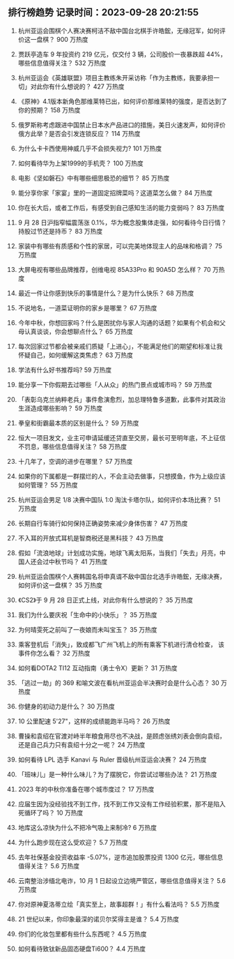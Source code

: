 
## 排行榜趋势 记录时间：2023-09-28 20:21:55
  
  1. 杭州亚运会围棋个人赛决赛柯洁不敌中国台北棋手许皓鋐，无缘冠军，如何评价这一盘棋？ 900 万热度
    
  2. 贾跃亭造车 9 年投资约 219 亿元，仅交付 3 辆，公司股价一夜暴跌超 44%，哪些信息值得关注？ 532 万热度
    
  3. 杭州亚运会《英雄联盟》项目主教练朱开采访称「作为主教练，我要承担一切」对此你有什么想说的？ 427 万热度
    
  4. 《原神》4.1版本新角色那维莱特已出，如何评价那维莱特的强度，是否达到了你的预期？ 158 万热度
    
  5. 俄罗斯称考虑跟进中国禁止日本水产品进口的措施，美日火速发声，如何评价俄方此举？是否会引发连锁反应？ 114 万热度
    
  6. 为什么卡卡西使用神威几乎不会损失视力? 101 万热度
    
  7. 如何看待华为上架1999的手机壳？ 100 万热度
    
  8. 电影《坚如磐石》中有哪些细思极恐的细节？ 85 万热度
    
  9. 能分享你家「家宴」里的一道固定招牌菜吗？这道菜怎么做？ 84 万热度
    
  10. 你在长大后，或者工作后，有感受到自己感知生活的能力变弱吗？ 83 万热度
    
  11. 9 月 28 日沪指窄幅震荡涨 0.1%，华为概念股集体走强，如何看待今日行情？持股过节还是持币？ 83 万热度
    
  12. 家装中有哪些有质感和个性的家居，可以完美地体现主人的品味和格调？ 75 万热度
    
  13. 大屏电视有哪些品牌推荐，创维电视 85A33Pro 和 90A5D 怎么样？ 70 万热度
    
  14. 最近一件让你感到快乐的事情是什么？是为什么快乐？ 68 万热度
    
  15. 不说地名，一道菜证明你的家乡是哪里？ 67 万热度
    
  16. 今年中秋，你想回家吗？什么是困扰你与家人沟通的话题？如果有个机会和父母认真谈谈，你会想聊点什么？ 65 万热度
    
  17. 每次回家过节都会被亲戚们质疑「上进心」，不能满足他们的期望和标准让我怀疑自己，如何缓解这类焦虑？ 63 万热度
    
  18. 学法有什么好书推荐吗? 59 万热度
    
  19. 能分享一下你假期去过哪些「人从众」的热门景点或城市吗？ 59 万热度
    
  20. 「表彰乌克兰纳粹老兵」事件愈演愈烈，加总理特鲁多道歉，此事件对其政治生涯造成哪些影响？ 59 万热度
    
  21. 拳皇和街霸最本质的区别是什么？ 59 万热度
    
  22. 恒大一项目发文，业主可申请延缓还贷直至交房，最长可至明年底，不上征信不罚息，哪些信息值得关注？ 58 万热度
    
  23. 十几年了，空调的进步在哪里？ 57 万热度
    
  24. 如果你的下属都是一群摆烂的人，不会主动去做事，只想摸鱼，作为上级应该如何管理？ 55 万热度
    
  25. 杭州亚运会男足 1/8 决赛中国队 1:0 淘汰卡塔尔队，如何评价本场比赛？ 51 万热度
    
  26. 长期自行车骑行如何保持正确姿势来减少身体伤害？ 47 万热度
    
  27. 不入耳的开放式耳机是智商税还是黑科技？ 43 万热度
    
  28. 假如「流浪地球」计划成功实施，地球飞离太阳系，当我们「失去」月亮，中国人还会过中秋节吗？ 41 万热度
    
  29. 杭州亚运会围棋个人赛韩国名将申真谞不敌中国台北选手许皓鋐，无缘决赛，如何评价这一盘棋？ 35 万热度
    
  30. 《CS2》于 9 月 28 日正式上线，对此你有什么想说的？ 35 万热度
    
  31. 我们为什么要庆祝「生命中的小快乐」？ 35 万热度
    
  32. 为何晴雯死之前叫了一夜娘而未叫宝玉？ 35 万热度
    
  33. 乘客登机后「消失」，致成都飞广州飞机上的所有乘客下机进行清仓检查， 该事件你怎么看？ 32 万热度
    
  34. 如何看DOTA2 TI12 互动指南（勇士令X）更新？ 31 万热度
    
  35. 「逃过一劫」的 369 和喻文波在看杭州亚运会半决赛时会是什么心态？ 30 万热度
    
  36. 你健身的初动力是什么？ 30 万热度
    
  37. 10 公里配速 5'27"，这样的成绩能跑半马吗？ 26 万热度
    
  38. 曹操和袁绍在官渡对峙半年粮食用尽也不决战，是顾虑张绣刘表会倒向袁绍，还是自己兵力只有袁绍十分之一呢？ 24 万热度
    
  39. 如何看待 LPL 选手 Kanavi 与 Ruler 晋级杭州亚运会决赛？ 24 万热度
    
  40. 「班味儿」是一种什么味儿？为了摆脱它，你尝试过哪些办法？ 21 万热度
    
  41. 2023 年的中秋你准备在哪个城市度过？ 17 万热度
    
  42. 应届生因为没经验找不到工作，找不到工作又没有工作经验积累，那不是陷入死循环了吗？ 10 万热度
    
  43. 地库这么凉快为什么不把冷气吸上来制冷? 6 万热度
    
  44. 为什么跑步现在这么受欢迎？ 5.7 万热度
    
  45. 去年社保基金投资收益率 -5.07%，逆市追加股票投资 1300 亿元，哪些信息值得关注？ 5.6 万热度
    
  46. 云南整治涉缅北电诈，10 月 1 日起设立边境严管区，哪些信息值得关注？ 5.6 万热度
    
  47. 你对原神夏洛蒂立绘「真实至上，故事超群！」有什么看法吗？ 5.5 万热度
    
  48. 21 世纪以来，你印象最深的诺贝尔奖得主是谁？ 5.4 万热度
    
  49. 你们的化妆包里都有些什么东西呢？ 4.5 万热度
    
  50. 如何看待致钛新品固态硬盘Ti600？ 4.4 万热度
    